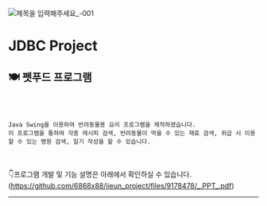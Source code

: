![제목을 입력해주세요_-001](https://user-images.githubusercontent.com/107034832/180709548-b4cf3486-6861-4c5d-a170-6275dd7e4381.png)

# JDBC Project
## 🍽️ 펫푸드 프로그램

<br><br>

```
Java Swing을 이용하여 반려동물용 요리 프로그램을 제작하였습니다.
이 프로그램을 통하여 각종 레시피 검색, 반려동물이 먹을 수 있는 재료 검색, 위급 시 이용할 수 있는 병원 검색, 일기 작성을 할 수 있습니다.
```
<br><br>
👇프로그램 개발 및 기능 설명은 아래에서 확인하실 수 있습니다.<br>
(https://github.com/6868x88/jieun_project/files/9178478/_.PPT_.pdf)

***
<br>
